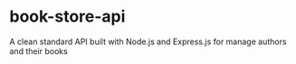 # book-store-api
A clean standard API built with Node.js and Express.js for manage authors and their books

